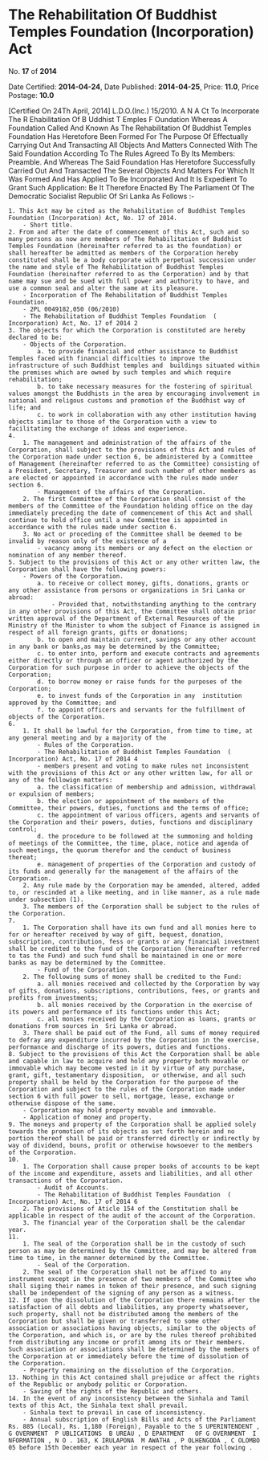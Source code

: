 # The Rehabilitation Of Buddhist Temples Foundation (Incorporation) Act

No. **17** of **2014**

Date Certified: **2014-04-24**, Date Published: **2014-04-25**, Price: **11.0**, Price Postage: **10.0**

[Certified On 24Th April, 2014]
L.D.O.(Inc.) 15/2010.
A N  A Ct   To   Incorporate   The  R Ehabilitation   Of  B Uddhist T Emples  F Oundation
Whereas A Foundation Called And Known As The Rehabilitation Of Buddhist Temples Foundation Has Heretofore Been Formed For The Purpose Of Effectually Carrying Out And Transacting All Objects And Matters Connected With The Said Foundation According To The Rules Agreed To By Its Members:
Preamble.
And Whereas The Said Foundation Has Heretofore Successfully Carried Out And Transacted The Several Objects And Matters For Which It Was Formed And Has Applied To Be Incorporated And It Is Expedient To Grant Such Application:
Be It Therefore Enacted By The Parliament Of The Democratic Socialist Republic Of Sri Lanka As Follows :-

    1. This Act may be cited as the Rehabilitation of Buddhist Temples Foundation (Incorporation) Act, No. 17 of 2014.
        - Short title.
    2. From and after the date of commencement of this Act, such and so many persons as now are members of The Rehabilitation of Buddhist Temples Foundation (hereinafter referred to as the foundation) or shall hereafter be admitted as members of the Corporation hereby constituted shall be a body corporate with perpetual succession under the name and style of The Rehabilitation of Buddhist Temples Foundation (hereinafter referred to as the Corporation) and by that name may sue and be sued with full power and authority to have, and use a common seal and alter the same at its pleasure.
        - Incorporation of The Rehabilitation of Buddhist Temples Foundation.
        - 2PL 0049182,050 (06/2010)
        - The Rehabilitation of Buddhist Temples Foundation  ( Incorporation) Act, No. 17 of 2014 2
    3. The objects for which the Corporation is constituted are hereby declared to be:
        - Objects of the Corporation.
            a. to provide financial and other assistance to Buddhist Temples faced with financial difficulties to improve the infrastructure of such Buddhist temples and  buildings situated within the premises which are owned by such temples and which require rehabilitation;
            b. to take necessary measures for the fostering of spiritual values amongst the Buddhists in the area by encouraging involvement in national and religous customs and promotion of the Buddhist way of life; and
            c. to work in collaboration with any other institution having objects similar to those of the Corporation with a view to facilitating the exchange of ideas and experience.
    4. 
        1. The management and administration of the affairs of the Corporation, shall subject to the provisions of this Act and rules of the Corporation made under section 6, be administered by a Committee of Management (hereinafter referred to as the Committee) consisting of a President, Secretary, Treasurer and such number of other members as are elected or appointed in accordance with the rules made under section 6.
            - Management of the affairs of the Corporation.
        2. The first Committee of the Corporation shall consist of the members of the Committee of the Foundation holding office on the day immediately preceding the date of commencement of this Act and shall continue to hold office until a new Committee is appointed in accordance with the rules made under section 6.
        3. No act or proceding of the Committee shall be deemed to be invalid by reason only of the existence of a
            - vacancy among its members or any defect on the election or nomination of any member thereof.
    5. Subject to the provisions of this Act or any other written law, the Corporation shall have the following powers:
        - Powers of the Corporation.
            a. to receive or collect money, gifts, donations, grants or any other assistance from persons or organizations in Sri Lanka or abroad:
                - Provided that, notwithstanding anything to the contrary in any other provisions of this Act, the Committee shall obtain prior written approval of the Department of External Resources of the Ministry of the Minister to whom the subject of Finance is assigned in respect of all foreign grants, gifts or donations;
            b. to open and maintain current, savings or any other account in any bank or banks,as may be determined by the Committee;
            c. to enter into, perform and execute contracts and agreements either directly or through an officer or agent authorized by the Corporation for such purpose in order to achieve the objects of the Corporation;
            d. to borrow money or raise funds for the purposes of the Corporation;
            e. to invest funds of the Corporation in any  institution approved by the Committee; and
            f. to appoint officers and servants for the fulfillment of objects of the Corporation.
    6. 
        1. It shall be lawful for the Corporation, from time to time, at any general meeting and by a majority of the
            - Rules of the Corporation.
            - The Rehabilitation of Buddhist Temples Foundation  ( Incorporation) Act, No. 17 of 2014 4
            - members present and voting to make rules not inconsistent with the provisions of this Act or any other written law, for all or any of the followign matters:
            a. the classification of membership and admission, withdrawal or expulsion of members;
            b. the election or appointment of the members of the Committee, their powers, duties, functions and the terms of office;
            c. the appointment of various officers, agents and servants of the Corporation and their powers, duties, functions and disciplinary control;
            d. the procedure to be followed at the summoning and holding of meetings of the Committee, the time, place, notice and agenda of such meetings, the quorum therefor and the conduct of business thereat;
            e. management of properties of the Corporation and custody of its funds and generally for the management of the affairs of the Corporation.
        2. Any rule made by the Corporation may be amended, altered, added to, or rescinded at a like meeting, and in like manner, as a rule made under subsection (1).
        3. The members of the Corporation shall be subject to the rules of the Corporation.
    7. 
        1. The Corporation shall have its own fund and all monies here to for or hereafter received by way of gift, bequest, donation, subscription, contribution, fess or grants or any financial investment shall be credited to the fund of the Corporation (hereinafter referred to tas the Fund) and such fund shall be maintained in one or more banks as may be determined by the Committee.
            - Fund of the Corporation.
        2. The following sums of money shall be credited to the Fund:
            a. all monies received and collected by the Corporation by way of gifts, donations, subscriptions, contributions, fees, or grants and profits from investments;
            b. all monies received by the Corporation in the exercise of its powers and performance of its functions under this Act;
            c. all monies received by the Corporation as loans, grants or donations from sources in  Sri Lanka or abroad.
        3. There shall be paid out of the Fund, all sums of money required to defray any expenditure incurred by the Corporation in the exercise, performance and discharge of its powers, duties and functions.
    8. Subject to the provisions of this Act the Corporation shall be able and capable in law to acquire and hold any property both movable or immovable which may become vested in it by virtue of any purchase, grant, gift, testamentary disposition,  or otherwise, and all such property shall be held by the Corporation for the purpose of the Corporation and subject to the rules of the Corporation made under section 6 with full power to sell, mortgage, lease, exchange or otherwise dispose of the same.
        - Corporation may hold property movable and immovable.
        - Application of money and property.
    9. The moneys and property of the Corporation shall be applied solely towards the promotion of its objects as set forth herein and no portion thereof shall be paid or transferred directly or indirectly by way of dividend, bouns, profit or otherwise howsoever to the members of the Corporation.
    10. 
        1. The Corporation shall cause proper books of accounts to be kept of the income and expenditure, assets and liabilities, and all other transactions of the Corporation.
            - Audit of Accounts.
            - The Rehabilitation of Buddhist Temples Foundation  ( Incorporation) Act, No. 17 of 2014 6
        2. The provisions of Aticle 154 of the Constitution shall be applicable in respect of the audit of the account of the Corporation.
        3. The financial year of the Corporation shall be the calendar year.
    11. 
        1. The seal of the Corporation shall be in the custody of such person as may be determined by the Committee, and may be altered from time to time, in the manner determined by the Committee.
            - Seal of the Corporation.
        2. The seal of the Corporation shall not be affixed to any instrument except in the presence of two members of the Committee who shall siging their names in token of their presence, and such signing shall be independent of the signing of any person as a witness.
    12. If upon the dissolution of the Corporation there remains after the satisfaction of all debts and liabilities, any property whatsoever, such property, shall not be distributed among the members of the Corporation but shall be given or transferred to some other association or associations having objects, similar to the objects of the Corporation, and which is, or are by the rules thereof prohibited from distributing any income or profit among its or their members. Such association or associations shall be determined by the members of the Corporation at or immediately before the time of dissolution of the Corporation.
        - Property remaining on the dissolution of the Corporation.
    13. Nothing in this Act contained shall prejudice or affect the rights of the Republic or anybody politic or Corporation.
        - Saving of the rights of the Republic and others.
    14. In the event of any inconsistency between the Sinhala and Tamil texts of this Act, the Sinhala text shall prevail.
        - Sinhala text to prevail in case of inconsistency.
        - Annual subscription of English Bills and Acts of the Parliament Rs. 885 (Local), Rs. 1,180 (Foreign), Payable to the S UPERINTENDENT , G OVERNMENT  P UBLICATIONS  B UREAU , D EPARTMENT   OF G OVERNMENT  I NFORMATION , N O . 163, K IRULAPONA  M AWATHA , P OLHENGODA , C OLOMBO  05 before 15th December each year in respect of the year following .
